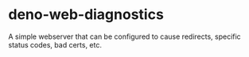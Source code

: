 # deno-web-diagnostics
A simple webserver that can be configured to cause redirects, specific status codes, bad certs, etc.
